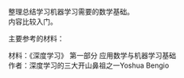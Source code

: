 整理总结学习机器学习需要的数学基础。  
内容比较入门。  

主要参考的材料：  

材料：《深度学习》 第一部分 应用数学与机器学习基础  
作者：深度学习的三大开山鼻祖之一Yoshua Bengio  
